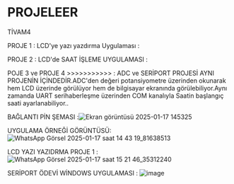 # PROJELEER
 TİVAM4

 
PROJE 1 : LCD'ye yazı yazdırma Uygulaması :

PROJE 2 : LCD'de SAAT İŞLEME UYGULAMASI :


POJE 3 ve PROJE 4 >>>>>>>>>>>           :
ADC ve SERİPORT PROJESİ AYNI PROJENİN İÇİNDEDİR.ADC'den  değeri potansiyometre üzerinden  okunarak hem LCD üzerinde görülüyor hem de bilgisayar ekranında görülebiliyor.Aynı zamanda UART serihaberleşme üzerinden COM kanalıyla Saatin başlangıç saati ayarlanabiliyor.. 
 
BAĞLANTI PİN ŞEMASI  :![Ekran görüntüsü 2025-01-17 145325](https://github.com/user-attachments/assets/c7df1290-4510-48dd-9e66-f2e020ab8062)

UYGULAMA ÖRNEĞİ GÖRÜNTÜSÜ:![WhatsApp Görsel 2025-01-17 saat 14 43 19_81638513](https://github.com/user-attachments/assets/72fa5e54-718b-416b-9dfc-e2bd3fc72225)

LCD YAZI YAZIDRMA  PROJE 1 :  ![WhatsApp Görsel 2025-01-17 saat 15 21 46_35312240](https://github.com/user-attachments/assets/2131f873-a6e0-4373-982e-427582df9252)

SERİPORT ÖDEVİ WİNDOWS UYGULAMASI : ![image](https://github.com/user-attachments/assets/dff070bd-7c2a-40d8-9c0e-2a8dcef0465b)
